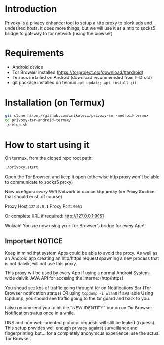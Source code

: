# Introduction

Privoxy is a privacy enhancer tool to setup a http proxy to block ads and undesired hosts.
It does more things, but we will use it as a http to socks5 bridge to gateway to tor network (using the browser)


# Requirements

- Android device
- Tor Browser installed (https://torproject.org/download/#android)
- Termux installed on Android (download recommended from F-Droid)
- git package installed on termux `apt update; apt install git`


# Installation (on Termux)

```bash
git clone https://github.com/xnikotecx/privoxy-tor-android-termux
cd privoxy-tor-android-termux/
./setup.sh
```

# How to start using it

On termux, from the cloned repo root path:

```bash
./privoxy.start
```

Open the Tor Browser, and keep it open (otherwise http proxy won't be able to communicate to socks5 proxy)

Now configure every Wifi Network to use an http proxy (on Proxy Section that should exist, of course)

Proxy Host `127.0.0.1` Proxy Port: `9051`

Or complete URL if required: http://127.0.0.1:9051

Wolaah! You are now using your Tor Browser's bridge for every App!!


## Important NOTICE

Keep in mind that system Apps could be able to avoid the proxy.
As well as an Android app creating an http/https request spawning a new process that is not dalvik, will not use this proxy.

This proxy will be used by every App if using a normal Android System-wide dalvik JAVA API for accesing the internet (http/https)

You shoud see kbs of traffic going throught tor on Notifications Bar (Tor Browser notification status) OR using `tcpdump -i wlan0` if available
Using tcpdump, you should see traffic going to the tor guard and back to you.

I also recommend you to hit the "NEW IDENTITY" button on Tor Browser Notification status once in a while.

DNS and non-web-oriented protocol requests will still be leaked (i guess). This setup provides well enough privacy against surveillance and fingerprinting, but... for a completely anonymous experience, use the actual Tor Browser.
